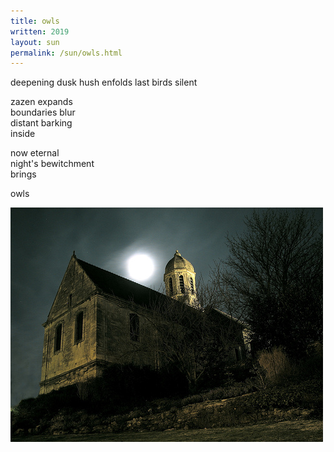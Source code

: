 ```yaml
---
title: owls
written: 2019
layout: sun
permalink: /sun/owls.html
---
```


<div class="poem">
deepening dusk  
hush enfolds  
last birds  
silent  

zazen expands  
boundaries blur  
distant barking  
inside  

now eternal  
night's bewitchment  
brings 

owls
</div>

![church & moon](/assets/images/bucket/churchFullMoon.jpg "church & moon")

